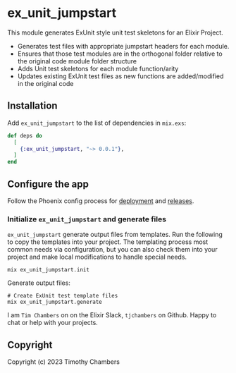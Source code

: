 # ex_unit_jumpstart

This module generates ExUnit style unit test skeletons for an Elixir Project.

- Generates test files with appropriate jumpstart headers for each module.
- Ensures that those test modules are in the orthogonal folder relative to the original code module folder structure
- Adds Unit test skeletons for each module function/arity
- Updates existing ExUnit test files as new functions are added/modified in the original code


## Installation

Add `ex_unit_jumpstart` to the list of dependencies in `mix.exs`:

```elixir
def deps do
  [
    {:ex_unit_jumpstart, "~> 0.0.1"},
  ]
end
```

## Configure the app

Follow the Phoenix config process for
[deployment](https://hexdocs.pm/phoenix/deployment.html) and
[releases](https://hexdocs.pm/phoenix/releases.html).

### Initialize `ex_unit_jumpstart` and generate files

`ex_unit_jumpstart` generate output files from templates.
Run the following to copy the templates into your project. The templating
process most common needs via configuration, but you can also check them into
your project and make local modifications to handle special needs.

```shell
mix ex_unit_jumpstart.init
```

Generate output files:

```shell
# Create ExUnit test template files
mix ex_unit_jumpstart.generate
```

I am `Tim Chambers` on on the Elixir Slack, `tjchambers` on
Github. Happy to chat or help with your projects.

## Copyright

Copyright (c) 2023 Timothy Chambers


